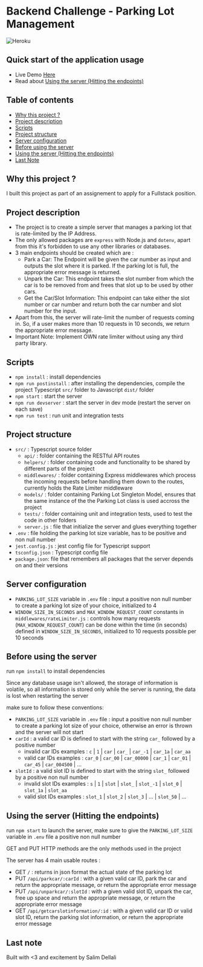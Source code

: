 # Backend Challenge - Parking Lot Management

![Heroku](https://pyheroku-badge.herokuapp.com/?app=parking-lot-server-heroku&style=flat)

## Quick start of the application usage

- Live Demo [Here](https://parking-lot-server-heroku.herokuapp.com)
- Read about [Using the server (Hitting the endpoints)](#using-the-server-hitting-the-endpoints)

## Table of contents

- [Why this project ?](#why-this-project)
- [Project description](#project-description)
- [Scripts](#scripts)
- [Project structure](#project-structure)
- [Server configuration](#server-configuration)
- [Before using the server](#before-using-the-server)
- [Using the server (Hitting the endpoints)](#using-the-server-hitting-the-endpoints)
- [Last Note](#last-note)

## Why this project ?

I built this project as part of an assignement to apply for a Fullstack position.

## Project description

- The project is to create a simple server that manages a parking lot that is rate-limited by the IP Address.
- The only allowed packages are `express` with Node.js and `dotenv`, apart from this it's forbidden to use any other libraries or databases.
- 3 main endpoints should be created which are :
  - Park a Car: The Endpoint will be given the car number as input and outputs the slot where it is parked. If the parking lot is full, the appropriate error message is returned.
  - Unpark the Car: This endpoint takes the slot number from which the car is to be removed from and frees that slot up to be used by other cars.
  - Get the Car/Slot Information: This endpoint can take either the slot number or car number and return both the car number and slot number
    for the input.
- Apart from this, the server will rate-limit the number of requests coming in. So, if a user makes more than 10 requests in 10 seconds, we return the appropriate error message.
- Important Note: Implement OWN rate limiter without using any third party library.

## Scripts

- `npm install` : install dependencies
- `npm run postinstall` : after installing the dependencies, compile the project Typescript `src/` folder to Javascript `dist/` folder
- `npm start` : start the server
- `npm run devserver` : start the server in dev mode (restart the server on each save)
- `npm run test` : run unit and integration tests

## Project structure

- `src/` : Typescript source folder
  - `api/` : folder containing the RESTful API routes
  - `helpers/` : folder containing code and functionality to be shared by different parts of the project
  - `middlewares/` : folder containing Express middlewares which process the incoming requests before handling them down to the routes, currently holds the Rate Limiter middleware
  - `models/` : folder containing Parking Lot Singleton Model, ensures that the same instance of the the Parking Lot class is used accross the project
  - `tests/` : folder containing unit and integration tests, used to test the code in other folders
  - `server.js` : file that initialize the server and glues everything together
- `.env` : file holding the parking lot size variable, has to be positive and non null number
- `jest.config.js` : jest config file for Typescript support
- `tsconfig.json` : Typescript config file
- `package.json`: file that remembers all packages that the server depends on and their versions

## Server configuration

- `PARKING_LOT_SIZE` variable in `.env` file : input a positive non null number to create a parking lot size of your choice, initialized to 4
- `WINDOW_SIZE_IN_SECONDS` and `MAX_WINDOW_REQUEST_COUNT` constants in `middlewares/rateLimiter.js` : controls how many requests (`MAX_WINDOW_REQUEST_COUNT`) can be done within the time (in seconds) defined in `WINDOW_SIZE_IN_SECONDS`, initialized to 10 requests possible per 10 seconds

## Before using the server

run `npm install` to install dependencies

Since any database usage isn't allowed, the storage of information is volatile, so all information is stored only while the server is running, the data is lost when restarting the server

make sure to follow these conventions:

- `PARKING_LOT_SIZE` variable in `.env` file : input a positive non null number to create a parking lot size of your choice, otherwise an error is thrown and the server will not start
- `carId` : a valid car ID is defined to start with the string `car_` followed by a positive number
  - invalid car IDs examples : `c` | `1` | `car` | `car_` | `car_-1` | `car_1a` | `car_aa`
  - valid car IDs examples : `car_0` | `car_00` | `car_00000` | `car_1` | `car_01` | `car_45` | `car_004500` | ...
- `slotId` : a valid slot ID is defined to start with the string `slot_` followed by a positive non null number
  - invalid slot IDs examples : `s` | `1` | `slot` | `slot_` | `slot_-1` | `slot_0` | `slot_1a` | `slot_aa`
  - valid slot IDs examples : `slot_1` | `slot_2` | `slot_3` | ... | `slot_50` | ...

## Using the server (Hitting the endpoints)

run `npm start` to launch the server, make sure to give the `PARKING_LOT_SIZE` variable in `.env` file a positive non null number

GET and PUT HTTP methods are the only methods used in the project

The server has 4 main usable routes :

- GET `/` : returns in json format the actual state of the parking lot
- PUT `/api/parkcar/:carId` : with a given valid car ID, park the car and return the appropriate message, or return the appropriate error message
- PUT `/api/unparkcar/:slotId` : with a given valid slot ID, unpark the car, free up space and return the appropriate message, or return the appropriate error message
- GET `/api/getcarslotinformation/:id` : with a given valid car ID or valid slot ID, return the parking slot information, or return the appropriate error message

## Last note

Built with <3 and excitement by Salim Dellali

